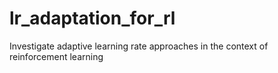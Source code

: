 # lr_adaptation_for_rl
Investigate adaptive learning rate approaches in the context of reinforcement learning
